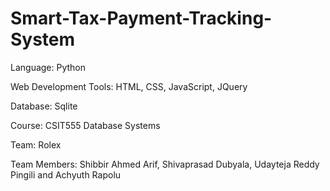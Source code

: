 # Smart-Tax-Payment-Tracking-System

Language: Python

Web Development Tools: HTML, CSS, JavaScript, JQuery

Database: Sqlite

Course: CSIT555 Database Systems

Team: Rolex

Team Members: Shibbir Ahmed Arif, Shivaprasad Dubyala, Udayteja Reddy Pingili and Achyuth Rapolu
